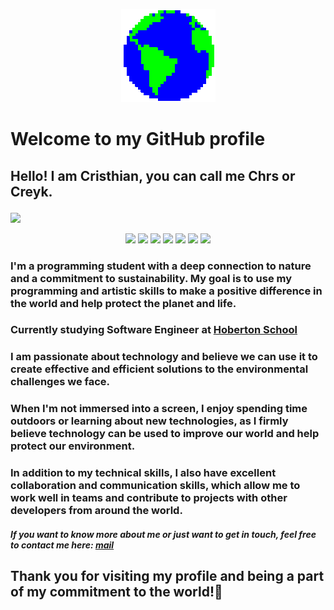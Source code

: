 <p align="center">
    <img alt="Earth" src="https://github.com/jzamora5/jzamora5/raw/main/assets/Earth.gif?raw=true" style="max-width: 100%; display: inline-block;" data-target="animated-image.originalImage">
</p>

 # **Welcome to my GitHub profile**

## Hello! I am Cristhian, you can call me Chrs or Creyk. <p>
<img src="https://camo.githubusercontent.com/04018a48f730d94ca482bbdcfc82731426bc6a4331b81c02fd01b42ff9427166/68747470733a2f2f6b6f6d617265762e636f6d2f67687076632f3f757365726e616d653d6a686f6e615269766572267374796c653d666f722d7468652d6261646765" style="max-width: 100%;">
</p>
<a>
<p align="center">
    <img src="http://img.shields.io/badge/-Github-000000?style=flat&logo=github&logoColor=FFFFFF" style="max-width: 100%;">
    <img src="http://img.shields.io/badge/-VS%20Code-007ACC?style=flat&logo=visual%20studio%20code&logoColor=white" style="max-width: 100%;">
    <img src="http://img.shields.io/badge/-VS%20Code-007ACC?style=flat&logo=visual%20studio%20code&logoColor=white" style="max-width: 100%;">
    <img src="https://img.shields.io/badge/C-00599C?style=flat&logo=c&logoColor=white" style="max-width: 100%;">
    <img src="http://img.shields.io/badge/-Git-F1502F?style=flat&logo=git&logoColor=FFFFFF" style="max-width: 100%;">
    <img src="https://img.shields.io/badge/-MySQL-F29111?style=flat&logo=mysql&logoColor=FFFFFF" style="max-width: 100%;">
    <img src="https://img.shields.io/badge/Flask-000000?style=flat&logo=flask&logoColor=white" style="max-width: 100%;">

</p>



### I'm a programming student with a deep connection to nature and a commitment to sustainability. My goal is to use my programming and artistic skills to make a positive difference in the world and help protect the planet and life.
### Currently studying Software Engineer at [Hoberton School](https://www.holbertonschool.com/)

### I am passionate about technology and believe we can use it to create effective and efficient solutions to the environmental challenges we face.
### When I'm not immersed into a screen, I enjoy spending time outdoors or learning about new technologies, as I firmly believe technology can be used to improve our world and help protect our environment.
### In addition to my technical skills, I also have excellent collaboration and communication skills, which allow me to work well in teams and contribute to projects with other developers from around the world.

##### *If you want to know more about me or just want to get in touch, feel free to contact me here: [mail](crisdevs117@gmail.com)*

## **Thank you for visiting my profile and being a part of my commitment to the world!🌱**
